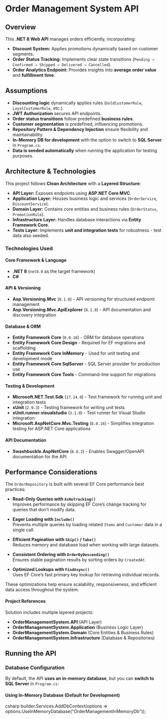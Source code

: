 # Order Management System API  

## Overview  
This **.NET 8 Web API** manages orders efficiently, incorporating:  
- **Discount System:** Applies promotions dynamically based on customer segments.  
- **Order Status Tracking:** Implements clear state transitions (`Pending → Confirmed → Shipped → Delivered → Cancelled`).  
- **Order Analytics Endpoint:** Provides insights into **average order value** and **fulfillment time**.  

## Assumptions  
- **Discounting logic** dynamically applies rules (`GoldCustomerRule`, `LoyalCustomerRule`, etc.).  
- **JWT Authorization** secures API endpoints.  
- **Order status transitions** follow predefined **business rules**.  
- **Customer segmentation** is predefined, influencing promotions.    
- **Repository Pattern & Dependency Injection** ensure flexibility and maintainability.  
- **In-Memory DB for development** with the option to switch to **SQL Server** in `Program.cs`.  
- **Data is seeded automatically** when running the application for testing purposes.  

## Architecture & Technologies  
This project follows **Clean Architecture** with a **Layered Structure**:
- **API Layer:** Exposes endpoints using **ASP.NET Core MVC**.  
- **Application Layer:** Houses business logic and services (`OrderService`, `DiscountService`).  
- **Domain Layer:** Contains core entities and business rules (`OrderStatus`, `PromotionRule`).  
- **Infrastructure Layer:** Handles database interactions via **Entity Framework Core**.  
- **Tests Layer:** Implements **unit and integration tests** for robustness - test data also seeded.  

### Technologies Used  
#### **Core Framework & Language**
- **.NET 8** (`net8.0` as the target framework)
- **C#**

#### **API & Versioning**
- **Asp.Versioning.Mvc** (`8.1.0`) - API versioning for structured endpoint management
- **Asp.Versioning.Mvc.ApiExplorer** (`8.1.0`) - API documentation and discovery integration

#### **Database & ORM**
- **Entity Framework Core** (`8.0.16`) - ORM for database operations
- **Entity Framework Core Design** - Required for EF migrations and scaffolding
- **Entity Framework Core InMemory** - Used for unit testing and development mode
- **Entity Framework Core SqlServer** - SQL Server provider for production use
- **Entity Framework Core Tools** - Command-line support for migrations

#### **Testing & Development**
- **Microsoft.NET.Test.Sdk** (`17.14.0`) - Test framework for running unit and integration tests
- **xUnit** (`2.9.3`) - Testing framework for writing unit tests
- **xUnit.runner.visualstudio** (`3.1.0`) - Test runner for Visual Studio integration
- **Microsoft.AspNetCore.Mvc.Testing** (`8.0.16`) - Simplifies integration testing for ASP.NET Core applications

#### **API Documentation**
- **Swashbuckle.AspNetCore** (`6.6.2`) - Enables Swagger/OpenAPI documentation for the API
## Performance Considerations

The `OrderRepository` is built with several EF Core performance best practices:

- **Read-Only Queries with `AsNoTracking()`**  
  Improves performance by skipping EF Core’s change tracking for queries that don’t modify data.

- **Eager Loading with `Include()`**  
  Prevents multiple queries by loading related `Items` and `Customer` data in a single call.

- **Efficient Pagination with `Skip()` / `Take()`**  
  Reduces memory and database load when working with large datasets.

- **Consistent Ordering with `OrderByDescending()`**  
  Ensures stable pagination results by sorting orders by `CreatedAt`.

- **Optimized Lookups with `FindAsync()`**  
  Uses EF Core’s fast primary key lookup for retrieving individual records.

These optimizations help ensure scalability, responsiveness, and efficient data access throughout the system.

#### **Project References**
Solution includes multiple layered projects:
- **OrderManagementSystem.API** (API Layer)
- **OrderManagementSystem.Application** (Business Logic Layer)
- **OrderManagementSystem.Domain** (Core Entities & Business Rules)
- **OrderManagementSystem.Infrastructure** (Database & Repositories)

## Running the API  
### **Database Configuration**
By default, the API **uses an in-memory database**, but you can **switch to SQL Server** in `Program.cs`:

#### Using **In-Memory Database** (Default for Development)
csharp
builder.Services.AddDbContext<OrderManagementSystemContext>(options =>
    options.UseInMemoryDatabase("OrderManagementInMemoryDb"));
